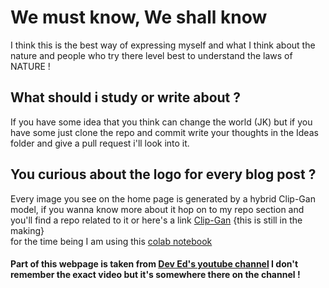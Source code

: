 # We must know, We shall know 

I think this is the best way of expressing myself and what I think about the nature and 
people who try there level best to understand the laws of NATURE !


## What should i study or write about ?

If you have some idea that you think can change the world (JK) but if you have some 
just clone the repo and commit write your thoughts in the Ideas folder and give a pull request
i'll look into it.


## You curious about the logo for every blog post ?
Every image you see on the home page is generated by a hybrid Clip-Gan model,
if you wanna know more about it hop on to my repo section and you'll find a repo related to it
or here's a link [Clip-Gan](https://github.com/shauray8/clip-gan) {this is still in the making}
<br>
for the time being I am using this [colab notebook](https://colab.research.google.com/drive/1FoHdqoqKntliaQKnMoNs3yn5EALqWtvP?usp=sharing#scrollTo=7EuUz-ICNKUr)


#### Part of this webpage is taken from [Dev Ed's youtube channel](https://www.youtube.com/channel/UClb90NQQcskPUGDIXsQEz5Q) I don't remember the exact video but it's somewhere there on the channel ! 

